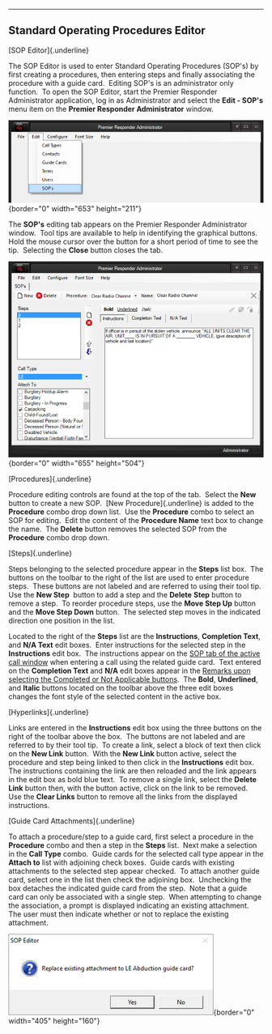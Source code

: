   ------------------------------------------
  **Standard Operating Procedures Editor**
  ------------------------------------------

[SOP Editor]{.underline}

The SOP Editor is used to enter Standard Operating Procedures (SOP\'s)
by first creating a procedures, then entering steps and finally
associating the procedure with a guide card.  Editing SOP\'s is an
administrator only function.  To open the SOP Editor, start the Premier
Responder Administrator application, log in as Administrator and select
the **Edit - SOP\'s** menu item on the **Premier Responder
Administrator** window.

![](Standard%20Operating%20Procedures%20Editor_files/image001.png){border="0"
width="653" height="211"}

The **SOP\'s** editing tab appears on the Premier Responder
Administrator window.  Tool tips are available to help in identifying
the graphical buttons.  Hold the mouse cursor over the button for a
short period of time to see the tip.  Selecting the **Close** button
closes the tab.

![](Standard%20Operating%20Procedures%20Editor_files/image002.png){border="0"
width="655" height="504"}

[Procedures]{.underline}

Procedure editing controls are found at the top of the tab.  Select the
**New** button to create a new SOP.  [New Procedure]{.underline} is
added to the **Procedure** combo drop down list.  Use the **Procedure**
combo to select an SOP for editing.  Edit the content of the **Procedure
Name** text box to change the name.  The **Delete** button removes the
selected SOP from the **Procedure** combo drop down.

[Steps]{.underline}

Steps belonging to the selected procedure appear in the **Steps** list
box.  The buttons on the toolbar to the right of the list are used to
enter procedure steps.  These buttons are not labeled and are referred
to using their tool tip.  Use the **New Step**  button to add a step and
the **Delete** **Step** button to remove a step.  To reorder procedure
steps, use the **Move Step Up** button and the **Move Step Down**
button.  The selected step moves in the indicated direction one position
in the list.

Located to the right of the **Steps** list are the **Instructions**,
**Completion Text**, and **N/A Text** edit boxes.  Enter instructions
for the selected step in the **Instructions** edit box.  The
instructions appear on the [SOP tab of the active call
window](Standard%20Operating%20Procedure.htm) when entering a call using
the related guide card.  Text entered on the **Completion Text** and
**N/A** edit boxes appear in the [Remarks upon selecting the Completed
or Not Applicable buttons](Standard%20Operating%20Procedure.htm).  The
**Bold**, **Underlined**, and **Italic** buttons located on the toolbar
above the three edit boxes changes the font style of the selected
content in the active box.

[Hyperlinks]{.underline}

Links are entered in the **Instructions** edit box using the three
buttons on the right of the toolbar above the box.  The buttons are not
labeled and are referred to by their tool tip.  To create a link, select
a block of text then click on the **New Link** button.  With the **New
Link** button active, select the procedure and step being linked to then
click in the **Instructions** edit box.  The instructions containing the
link are then reloaded and the link appears in the edit box as bold blue
text.  To remove a single link, select the **Delete Link** button then,
with the button active, click on the link to be removed.  Use the
**Clear Links** button to remove all the links from the displayed
instructions.

[Guide Card Attachments]{.underline}

To attach a procedure/step to a guide card, first select a procedure in
the **Procedure** combo and then a step in the **Steps** list.  Next
make a selection in the **Call Type** combo.  Guide cards for the
selected call type appear in the **Attach to** list with adjoining check
boxes.  Guide cards with existing attachments to the selected step
appear checked.  To attach another guide card, select one in the list
then check the adjoining box.  Unchecking the box detaches the indicated
guide card from the step.  Note that a guide card can only be associated
with a single step.  When attempting to change the association, a prompt
is displayed indicating an existing attachment.  The user must then
indicate whether or not to replace the existing attachment.

![](Standard%20Operating%20Procedures%20Editor_files/image003.png){border="0"
width="405" height="160"}
